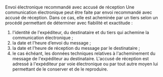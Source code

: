 Envoi électronique recommandé avec accusé de réception
Une communication électronique peut être faite par envoi recommandé avec accusé de réception. Dans ce cas, elle est acheminée par un tiers selon un procédé permettant de déterminer avec fiabilité et exactitude :
1. l'identité de l'expéditeur, du destinataire et du tiers qui achemine la communication électronique ;
1. la date et l'heure d’envoi du message ;
1. la date et l'heure de réception du message par le destinataire ;
1. le cas échéant, les données techniques relatives à l'acheminement du message de l'expéditeur au destinataire.
L'accusé de réception est adressé à l'expéditeur par voie électronique ou par tout autre moyen lui permettant de le conserver et de le reproduire.